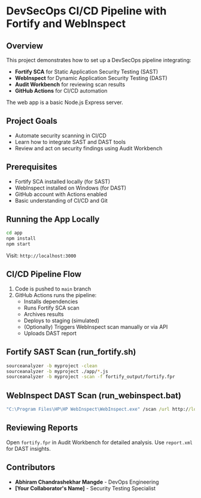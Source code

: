 # DevSecOps CI/CD Pipeline with Fortify and WebInspect

## Overview
This project demonstrates how to set up a DevSecOps pipeline integrating:
- **Fortify SCA** for Static Application Security Testing (SAST)
- **WebInspect** for Dynamic Application Security Testing (DAST)
- **Audit Workbench** for reviewing scan results
- **GitHub Actions** for CI/CD automation

The web app is a basic Node.js Express server.

## Project Goals
- Automate security scanning in CI/CD
- Learn how to integrate SAST and DAST tools
- Review and act on security findings using Audit Workbench

## Prerequisites
- Fortify SCA installed locally (for SAST)
- WebInspect installed on Windows (for DAST)
- GitHub account with Actions enabled
- Basic understanding of CI/CD and Git

## Running the App Locally
```bash
cd app
npm install
npm start
```
Visit: `http://localhost:3000`

## CI/CD Pipeline Flow
1. Code is pushed to `main` branch
2. GitHub Actions runs the pipeline:
    - Installs dependencies
    - Runs Fortify SCA scan
    - Archives results
    - Deploys to staging (simulated)
    - (Optionally) Triggers WebInspect scan manually or via API
    - Uploads DAST report

## Fortify SAST Scan (run_fortify.sh)
```bash
sourceanalyzer -b myproject -clean
sourceanalyzer -b myproject ./app/*.js
sourceanalyzer -b myproject -scan -f fortify_output/fortify.fpr
```

## WebInspect DAST Scan (run_webinspect.bat)
```bat
"C:\Program Files\HP\HP WebInspect\WebInspect.exe" /scan /url http://localhost:3000 /policy Default /report webinspect_output/report.xml
```

## Reviewing Reports
Open `fortify.fpr` in Audit Workbench for detailed analysis. Use `report.xml` for DAST insights.

## Contributors
- **Abhiram Chandrashekhar Mangde** - DevOps Engineering
- **[Your Collaborator's Name]** - Security Testing Specialist
